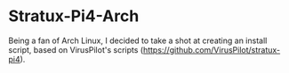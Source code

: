 # Stratux-Pi4-Arch

Being a fan of Arch Linux, I decided to take a shot at creating an install script, based on VirusPilot's scripts (https://github.com/VirusPilot/stratux-pi4).
